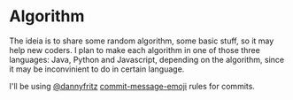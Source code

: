 # Algorithm

The ideia is to share some random algorithm, some basic stuff, so it may help new coders.
I plan to make each algorithm in one of those three languages: Java, Python and Javascript, depending on the algorithm, since it may be inconvinient to do in certain language.

I'll be using [@dannyfritz](https://github.com/dannyfritz) [commit-message-emoji](https://github.com/dannyfritz/commit-message-emoji) rules for commits.

